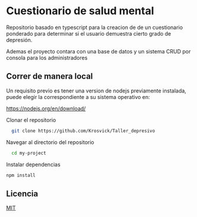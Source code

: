 # Cuestionario de salud mental  
Repositorio basado en typescript para la creacion de
de un cuestionario ponderado para determinar si el
usuario demuestra cierto grado de depresión.

Ademas el proyecto contara con una base de datos y
un sistema CRUD por consola para los administradores
## Correr de manera local

Un requisito previo es tener una version de nodejs
previamente instalada, puede elegir la correspondiente
a su sistema operativo en:

https://nodejs.org/en/download/

Clonar el repositorio  

~~~bash  
  git clone https://github.com/Krosvick/Taller_depresivo
~~~

Navegar al directorio del repositorio 

~~~bash  
  cd my-project
~~~

Instalar dependencias  

~~~bash  
npm install
~~~

## Licencia

[MIT](https://choosealicense.com/licenses/mit/)
